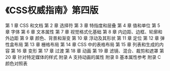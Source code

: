 # 《CSS权威指南》第四版

第 1 章 CSS 和文档
第 2 章 选择符
第 3 章 特指度和层叠
第 4 章 值和单位
第 5 章 字体
第 6 章 文本属性
第 7 章 视觉格式化基础
第 8 章 内边距、边框、轮廓和外边距
第 9 章 颜色、背景和渐变
第 10 章 浮动及其形状
第 11 章 定位
第 12 章 弹性盒布局
第 13 章 栅格布局
第 14 章 CSS 中的表格布局
第 15 章 列表和生成的内容
第 16 章 变形
第 17 章 过渡
第 18 章 动画
第 19 章 滤镜、混合、裁剪和遮罩
第 20 章 针对特定媒体的样式
附录 A 支持动画的属性
附录 B 基本属性参考
附录 C 颜色对照表